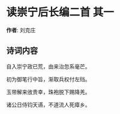 # 读崇宁后长编二首  其一

**作者**: 刘克庄

## 诗词内容

自入崇宁政已荒，由来治忽系毫芒。

初为御笔行中旨，渐取兵权付左珰。

玉带解来攽贵幸，珠袍脱下赐降羌。

诸公日侍钧天䜩，不道流人死瘴乡。


